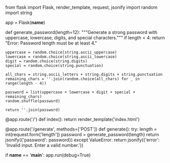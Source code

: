 from flask import Flask, render_template, request, jsonify
import random
import string

app = Flask(__name__)

def generate_password(length=12):
    """Generate a strong password with uppercase, lowercase, digits, and special characters."""
    if length < 4:
        return "Error: Password length must be at least 4."

    uppercase = random.choice(string.ascii_uppercase)
    lowercase = random.choice(string.ascii_lowercase)
    digit = random.choice(string.digits)
    special = random.choice(string.punctuation)

    all_chars = string.ascii_letters + string.digits + string.punctuation
    remaining_chars = ''.join(random.choice(all_chars) for _ in range(length - 4))

    password = list(uppercase + lowercase + digit + special + remaining_chars)
    random.shuffle(password)

    return ''.join(password)

@app.route('/')
def index():
    return render_template('index.html')

@app.route('/generate', methods=['POST'])
def generate():
    try:
        length = int(request.form['length'])
        password = generate_password(length)
        return jsonify({'password': password})
    except ValueError:
        return jsonify({'error': 'Invalid input. Enter a valid number.'})

if __name__ == '__main__':
    app.run(debug=True)
